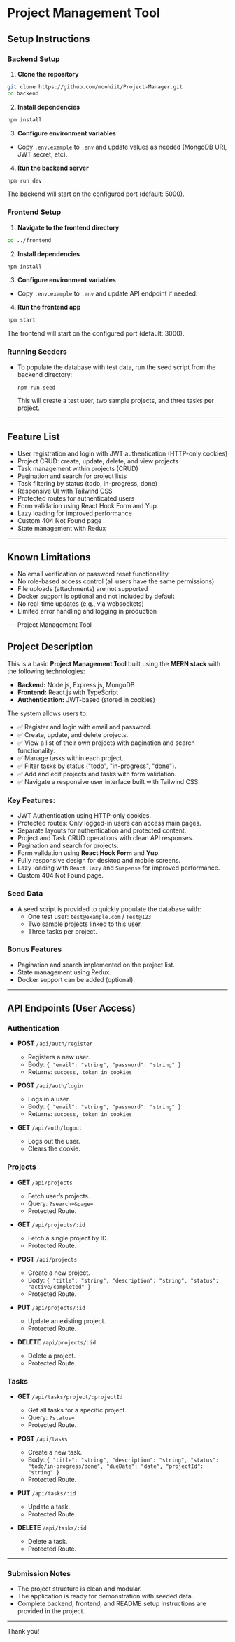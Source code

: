 # Project Management Tool

## Setup Instructions

### Backend Setup

1. **Clone the repository**  
  ```bash
  git clone https://github.com/moohiit/Project-Manager.git
  cd backend
  ```

2. **Install dependencies**  
  ```bash
  npm install
  ```

3. **Configure environment variables**  
  - Copy `.env.example` to `.env` and update values as needed (MongoDB URI, JWT secret, etc).

4. **Run the backend server**  
  ```bash
  npm run dev
  ```
  The backend will start on the configured port (default: 5000).

### Frontend Setup

1. **Navigate to the frontend directory**  
  ```bash
  cd ../frontend
  ```

2. **Install dependencies**  
  ```bash
  npm install
  ```

3. **Configure environment variables**  
  - Copy `.env.example` to `.env` and update API endpoint if needed.

4. **Run the frontend app**  
  ```bash
  npm start
  ```
  The frontend will start on the configured port (default: 3000).

### Running Seeders

- To populate the database with test data, run the seed script from the backend directory:
  ```bash
  npm run seed
  ```
  This will create a test user, two sample projects, and three tasks per project.

---

## Feature List

- User registration and login with JWT authentication (HTTP-only cookies)
- Project CRUD: create, update, delete, and view projects
- Task management within projects (CRUD)
- Pagination and search for project lists
- Task filtering by status (todo, in-progress, done)
- Responsive UI with Tailwind CSS
- Protected routes for authenticated users
- Form validation using React Hook Form and Yup
- Lazy loading for improved performance
- Custom 404 Not Found page
- State management with Redux

---

## Known Limitations

- No email verification or password reset functionality
- No role-based access control (all users have the same permissions)
- File uploads (attachments) are not supported
- Docker support is optional and not included by default
- No real-time updates (e.g., via websockets)
- Limited error handling and logging in production

--- Project Management Tool

## Project Description

This is a basic **Project Management Tool** built using the **MERN stack** with the following technologies:

- **Backend:** Node.js, Express.js, MongoDB
- **Frontend:** React.js with TypeScript
- **Authentication:** JWT-based (stored in cookies)

The system allows users to:

- ✅ Register and login with email and password.
- ✅ Create, update, and delete projects.
- ✅ View a list of their own projects with pagination and search functionality.
- ✅ Manage tasks within each project.
- ✅ Filter tasks by status ("todo", "in-progress", "done").
- ✅ Add and edit projects and tasks with form validation.
- ✅ Navigate a responsive user interface built with Tailwind CSS.

### Key Features:
- JWT Authentication using HTTP-only cookies.
- Protected routes: Only logged-in users can access main pages.
- Separate layouts for authentication and protected content.
- Project and Task CRUD operations with clean API responses.
- Pagination and search for projects.
- Form validation using **React Hook Form** and **Yup**.
- Fully responsive design for desktop and mobile screens.
- Lazy loading with `React.lazy` and `Suspense` for improved performance.
- Custom 404 Not Found page.

### Seed Data
- A seed script is provided to quickly populate the database with:
  - One test user: `test@example.com` / `Test@123`
  - Two sample projects linked to this user.
  - Three tasks per project.

### Bonus Features
- Pagination and search implemented on the project list.
- State management using Redux.
- Docker support can be added (optional).

---

## API Endpoints (User Access)

### Authentication
- **POST** `/api/auth/register`
  - Registers a new user.
  - Body: `{ "email": "string", "password": "string" }`
  - Returns: `success, token in cookies`

- **POST** `/api/auth/login`
  - Logs in a user.
  - Body: `{ "email": "string", "password": "string" }`
  - Returns: `success, token in cookies`

- **GET** `/api/auth/logout`
  - Logs out the user.
  - Clears the cookie.

### Projects
- **GET** `/api/projects`
  - Fetch user’s projects.
  - Query: `?search=&page=`
  - Protected Route.

- **GET** `/api/projects/:id`
  - Fetch a single project by ID.
  - Protected Route.

- **POST** `/api/projects`
  - Create a new project.
  - Body: `{ "title": "string", "description": "string", "status": "active/completed" }`
  - Protected Route.

- **PUT** `/api/projects/:id`
  - Update an existing project.
  - Protected Route.

- **DELETE** `/api/projects/:id`
  - Delete a project.
  - Protected Route.

### Tasks
- **GET** `/api/tasks/project/:projectId`
  - Get all tasks for a specific project.
  - Query: `?status=`
  - Protected Route.

- **POST** `/api/tasks`
  - Create a new task.
  - Body: `{ "title": "string", "description": "string", "status": "todo/in-progress/done", "dueDate": "date", "projectId": "string" }`
  - Protected Route.

- **PUT** `/api/tasks/:id`
  - Update a task.
  - Protected Route.

- **DELETE** `/api/tasks/:id`
  - Delete a task.
  - Protected Route.

---

### Submission Notes
- The project structure is clean and modular.
- The application is ready for demonstration with seeded data.
- Complete backend, frontend, and README setup instructions are provided in the project.

---

Thank you!
